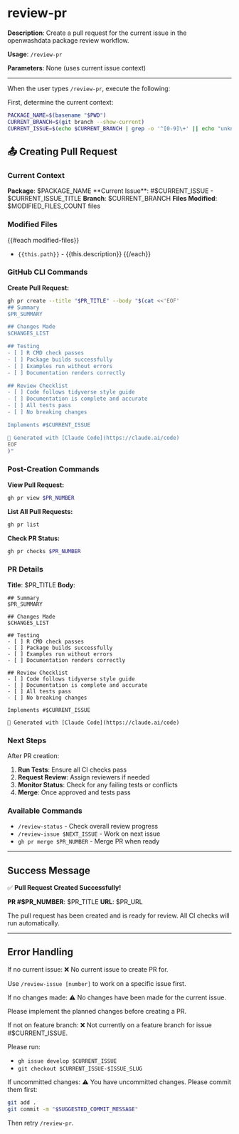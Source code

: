 # review-pr

**Description**: Create a pull request for the current issue in the openwashdata package review workflow.

**Usage**: `/review-pr`

**Parameters**: None (uses current issue context)

---

When the user types `/review-pr`, execute the following:

First, determine the current context:
```bash
PACKAGE_NAME=$(basename "$PWD")
CURRENT_BRANCH=$(git branch --show-current)
CURRENT_ISSUE=$(echo $CURRENT_BRANCH | grep -o '^[0-9]\+' || echo "unknown")
```

## 📤 Creating Pull Request

### Current Context
**Package**: $PACKAGE_NAME
**Current Issue**: #$CURRENT_ISSUE - $CURRENT_ISSUE_TITLE
**Branch**: $CURRENT_BRANCH
**Files Modified**: $MODIFIED_FILES_COUNT files

### Modified Files
{{#each modified-files}}
- `{{this.path}}` - {{this.description}}
{{/each}}

### GitHub CLI Commands

**Create Pull Request:**
```bash
gh pr create --title "$PR_TITLE" --body "$(cat <<'EOF'
## Summary
$PR_SUMMARY

## Changes Made
$CHANGES_LIST

## Testing
- [ ] R CMD check passes
- [ ] Package builds successfully
- [ ] Examples run without errors
- [ ] Documentation renders correctly

## Review Checklist
- [ ] Code follows tidyverse style guide
- [ ] Documentation is complete and accurate
- [ ] All tests pass
- [ ] No breaking changes

Implements #$CURRENT_ISSUE

🤖 Generated with [Claude Code](https://claude.ai/code)
EOF
)"
```

### Post-Creation Commands

**View Pull Request:**
```bash
gh pr view $PR_NUMBER
```

**List All Pull Requests:**
```bash
gh pr list
```

**Check PR Status:**
```bash
gh pr checks $PR_NUMBER
```

### PR Details

**Title**: $PR_TITLE
**Body**: 
```
## Summary
$PR_SUMMARY

## Changes Made
$CHANGES_LIST

## Testing
- [ ] R CMD check passes
- [ ] Package builds successfully
- [ ] Examples run without errors
- [ ] Documentation renders correctly

## Review Checklist
- [ ] Code follows tidyverse style guide
- [ ] Documentation is complete and accurate
- [ ] All tests pass
- [ ] No breaking changes

Implements #$CURRENT_ISSUE

🤖 Generated with [Claude Code](https://claude.ai/code)
```

### Next Steps

After PR creation:
1. **Run Tests**: Ensure all CI checks pass
2. **Request Review**: Assign reviewers if needed
3. **Monitor Status**: Check for any failing tests or conflicts
4. **Merge**: Once approved and tests pass

### Available Commands

- `/review-status` - Check overall review progress
- `/review-issue $NEXT_ISSUE` - Work on next issue
- `gh pr merge $PR_NUMBER` - Merge PR when ready

---

## Success Message

✅ **Pull Request Created Successfully!**

**PR #$PR_NUMBER**: $PR_TITLE
**URL**: $PR_URL

The pull request has been created and is ready for review. All CI checks will run automatically.

---

## Error Handling

If no current issue:
❌ No current issue to create PR for.

Use `/review-issue [number]` to work on a specific issue first.

If no changes made:
⚠️ No changes have been made for the current issue.

Please implement the planned changes before creating a PR.

If not on feature branch:
❌ Not currently on a feature branch for issue #$CURRENT_ISSUE.

Please run:
- `gh issue develop $CURRENT_ISSUE`
- `git checkout $CURRENT_ISSUE-$ISSUE_SLUG`

If uncommitted changes:
⚠️ You have uncommitted changes. Please commit them first:

```bash
git add .
git commit -m "$SUGGESTED_COMMIT_MESSAGE"
```

Then retry `/review-pr`.